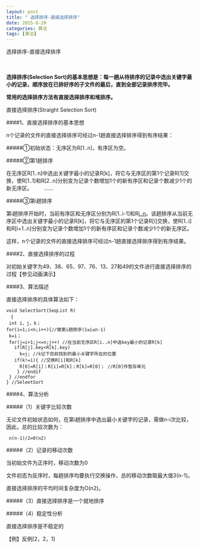 ```yaml
---
layout: post
title: " 选择排序-直接选择排序"
date: 2015-8-20
categories: 算法
tags: [算法]
---
```

选择排序-直接选择排序

<!-- more -->　　

**选择排序(Selection Sort)的基本思想是：每一趟从待排序的记录中选出关键字最小的记录，顺序放在已排好序的子文件的最后，直到全部记录排序完毕。**

**常用的选择排序方法有直接选择排序和堆排序。**

直接选择排序(Straight Selection Sort)

####1、直接选择排序的基本思想

n个记录的文件的直接选择排序可经过n-1趟直接选择排序得到有序结果：

#####①初始状态：无序区为R[1..n]，有序区为空。

#####②第1趟排序

在无序区R[1..n]中选出关键字最小的记录R[k]，将它与无序区的第1个记录R[1]交换，使R[1..1]和R[2..n]分别变为记录个数增加1个的新有序区和记录个数减少1个的新无序区。
　　……

#####③第i趟排序

第i趟排序开始时，当前有序区和无序区分别为R[1..i-1]和R[i..n](1≤i≤n-1)。该趟排序从当前无序区中选出关键字最小的记录R[k]，将它与无序区的第1个记录R[i]交换，使R[1..i]和R[i+1..n]分别变为记录个数增加1个的新有序区和记录个数减少1个的新无序区。

这样，n个记录的文件的直接选择排序可经过n-1趟直接选择排序得到有序结果。

####2、直接选择排序的过程

对初始关键字为49、38、65、97、76、13、27和49的文件进行直接选择排序的过程【参见动画演示】

####3、算法描述

直接选择排序的具体算法如下：

    void SelectSort(SeqList R)
    　{
     int i，j，k；
    for(i=1;i<n;i++){//做第i趟排序(1≤i≤n-1)
     k=i；
     for(j=i+1;j<=n;j++) //在当前无序区R[i..n]中选key最小的记录R[k]
       if(R[j].key<R[k].key)
         k=j; //k记下目前找到的最小关键字所在的位置
       if(k!=i){ //交换R[i]和R[k]
         R[0]=R[i]；R[i]=R[k]；R[k]=R[0]； //R[0]作暂存单元
        } //endif
     } //endfor
    } //SeleetSort
 
####4、算法分析

#####（1）关键字比较次数

无论文件初始状态如何，在第i趟排序中选出最小关键字的记录，需做n-i次比较，因此，总的比较次数为：

     n(n-1)/2=0(n2)

#####（2）记录的移动次数

当初始文件为正序时，移动次数为0

文件初态为反序时，每趟排序均要执行交换操作，总的移动次数取最大值3(n-1)。

直接选择排序的平均时间复杂度为O(n2)。

#####（3）直接选择排序是一个就地排序

#####（4）稳定性分析

 直接选择排序是不稳定的
    
【例】反例[2，2，1]